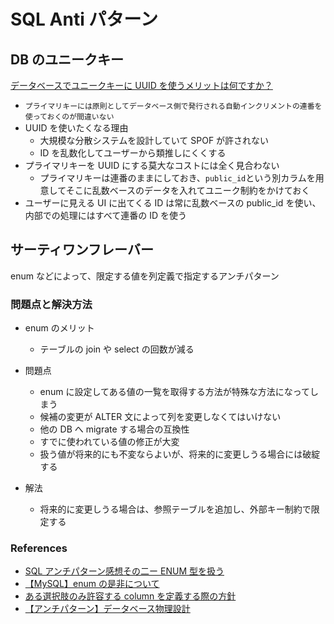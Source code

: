 # SQL Anti パターン

## DB のユニークキー

[データベースでユニークキーに UUID を使うメリットは何ですか？](https://jp.quora.com/%E3%83%87%E3%83%BC%E3%82%BF%E3%83%99%E3%83%BC%E3%82%B9%E3%81%A7%E3%83%A6%E3%83%8B%E3%83%BC%E3%82%AF%E3%82%AD%E3%83%BC%E3%81%ABUUID%E3%82%92%E4%BD%BF%E3%81%86%E3%83%A1%E3%83%AA%E3%83%83%E3%83%88%E3%81%AF%E4%BD%95)

- `プライマリキーには原則としてデータベース側で発行される自動インクリメントの連番を使っておくのが間違いない`
- UUID を使いたくなる理由
  - 大規模な分散システムを設計していて SPOF が許されない
  - ID を乱数化してユーザーから類推しにくくする
- プライマリキーを UUID にする莫大なコストには全く見合わない
  - プライマリキーは連番のままにしておき、`public_id`という別カラムを用意してそこに乱数ベースのデータを入れてユニーク制約をかけておく
- ユーザーに見える UI に出てくる ID は常に乱数ベースの public_id を使い、内部での処理にはすべて連番の ID を使う

## サーティワンフレーバー

enum などによって、限定する値を列定義で指定するアンチパターン

### 問題点と解決方法

- enum のメリット

  - テーブルの join や select の回数が減る

- 問題点
  - enum に設定してある値の一覧を取得する方法が特殊な方法になってしまう
  - 候補の変更が ALTER 文によって列を変更しなくてはいけない
  - 他の DB へ migrate する場合の互換性
  - すでに使われている値の修正が大変
  - 扱う値が将来的にも不変ならよいが、将来的に変更しうる場合には破綻する
- 解法
  - 将来的に変更しうる場合は、参照テーブルを追加し、外部キー制約で限定する

### References

- [SQL アンチパターン感想その二ー ENUM 型を扱う](https://zenn.dev/convers39/articles/0e58e17d0da43f)
- [【MySQL】enum の是非について](https://note.com/standenglish/n/n552052cf4199)
- [ある選択肢のみ許容する column を定義する際の方針](https://scrapbox.io/mrsekut-p/%E3%81%82%E3%82%8B%E9%81%B8%E6%8A%9E%E8%82%A2%E3%81%AE%E3%81%BF%E8%A8%B1%E5%AE%B9%E3%81%99%E3%82%8Bcolumn%E3%82%92%E5%AE%9A%E7%BE%A9%E3%81%99%E3%82%8B%E9%9A%9B%E3%81%AE%E6%96%B9%E9%87%9D)
- [【アンチパターン】データベース物理設計](https://zenn.dev/tanakanata7190/books/55d484e6dc8b09/viewer/6d111a)
